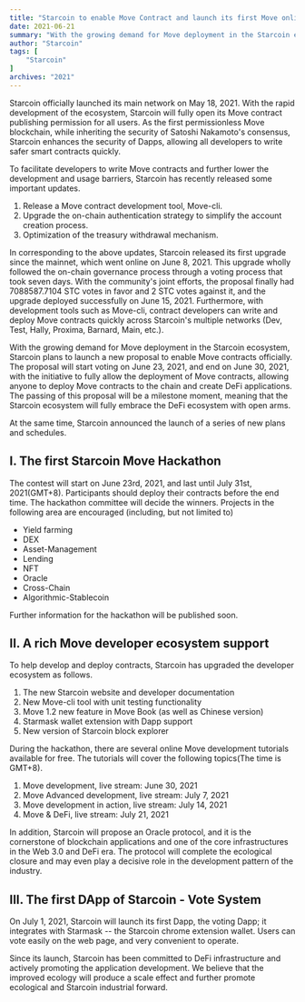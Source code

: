 ```yaml
---
title: "Starcoin to enable Move Contract and launch its first Move online hackathon"
date: 2021-06-21
summary: "With the growing demand for Move deployment in the Starcoin ecosystem, Starcoin plans to launch a new proposal to enable Move contracts officially. The proposal will start voting on June 23, 2021, and end on June 30, 2021..."
author: "Starcoin"
tags: [
    "Starcoin"
]
archives: "2021"
---
```


Starcoin officially launched its main network on May 18, 2021. With the rapid development of the ecosystem, Starcoin will fully open its Move contract publishing permission for all users. As the first permissionless Move blockchain, while inheriting the security of Satoshi Nakamoto's consensus, Starcoin enhances the security of Dapps, allowing all developers to write safer smart contracts quickly.

To facilitate developers to write Move contracts and further lower the development and usage barriers, Starcoin has recently released some important updates.

 1. Release a Move contract development tool, Move-cli.
 2. Upgrade the on-chain authentication strategy to simplify the account creation process.
 3. Optimization of the treasury withdrawal mechanism.

In corresponding to the above updates, Starcoin released its first upgrade since the mainnet, which went online on June 8, 2021. This upgrade wholly followed the on-chain governance process through a voting process that took seven days. With the community's joint efforts, the proposal finally had 7088587.7104 STC votes in favor and 2 STC votes against it, and the upgrade deployed successfully on June 15, 2021. Furthermore, with development tools such as Move-cli, contract developers can write and deploy Move contracts quickly across Starcoin's multiple networks (Dev, Test, Hally, Proxima, Barnard, Main, etc.).

With the growing demand for Move deployment in the Starcoin ecosystem, Starcoin plans to launch a new proposal to enable Move contracts officially. The proposal will start voting on June 23, 2021, and end on June 30, 2021, with the initiative to fully allow the deployment of Move contracts, allowing anyone to deploy Move contracts to the chain and create DeFi applications. The passing of this proposal will be a milestone moment, meaning that the Starcoin ecosystem will fully embrace the DeFi ecosystem with open arms.

At the same time, Starcoin announced the launch of a series of new plans and schedules.

## I. The first Starcoin Move Hackathon

The contest will start on June 23rd, 2021, and last until July 31st, 2021(GMT+8). Participants should deploy their contracts before the end time. The hackathon committee will decide the winners. Projects in the following area are encouraged (including, but not limited to)

 - Yield farming
 - DEX
 - Asset-Management
 - Lending
 - NFT
 - Oracle
 - Cross-Chain
 - Algorithmic-Stablecoin

 Further information for the hackathon will be published soon.

## II. A rich Move developer ecosystem support

 To help develop and deploy contracts, Starcoin has upgraded the developer ecosystem as follows.

 1. The new Starcoin website and developer documentation
 2. New Move-cli tool with unit testing functionality
 3. Move 1.2 new feature in Move Book (as well as Chinese version)
 4. Starmask wallet extension with Dapp support
 5. New version of Starcoin block explorer

 During the hackathon, there are several online Move development tutorials available for free. The tutorials will cover the following topics(The time is GMT+8).

 1. Move development, live stream: June 30, 2021
 2. Move Advanced development, live stream: July 7, 2021
 3. Move development in action, live stream: July 14, 2021
 4. Move & DeFi, live stream: July 21, 2021

 In addition, Starcoin will propose an Oracle protocol, and it is the cornerstone of blockchain applications and one of the core infrastructures in the Web 3.0 and DeFi era. The protocol will complete the ecological closure and may even play a decisive role in the development pattern of the industry.

## III. The first DApp of Starcoin - Vote System

 On July 1, 2021, Starcoin will launch its first Dapp, the voting Dapp; it integrates with Starmask -- the Starcoin chrome extension wallet. Users can vote easily on the web page, and very convenient to operate.

 Since its launch, Starcoin has been committed to DeFi infrastructure and actively promoting the application development. We believe that the improved ecology will produce a scale effect and further promote ecological and Starcoin industrial forward.
